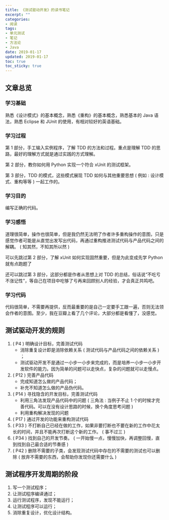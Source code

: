 ```yaml
---
title: 《测试驱动开发》的读书笔记
excerpt: ""
categories:
- 阅读
tags:
- 单元测试
- 笔记
- 方法论
- Java
date: 2019-01-17
updated: 2019-01-17
toc: true
toc_sticky: true
---
```

## 文章总览

### 学习基础

熟悉《设计模式》的基本概念，熟悉《重构》的基本概念，熟悉基本的 Java 语法，熟悉 Eclipse 和 JUnit 的使用，有相对较好的英语基础。

### 学习过程

第 1 部分，手工输入实例程序，了解 TDD 的方法和过程。重点是理解 TDD 的思路，最好的理解方式就是通过实践的方式理解。

第 2 部分，教你如何用 Python 实现一个符合 xUnit 的测试框架。

第 3 部分，TDD 的模式，这些模式展现 TDD 如何与其他重要思想 ( 例如 : 设计模式、重构等等 ) 一起工作的。

### 学习目的

编写正确的代码。

### 学习感悟

道理很简单，操作也很简单，但是我仍然无法明了作者许多重构操作的意图，只是感觉作者可能是从直觉出发写出代码，再通过重构推进测试代码与产品代码之间的解耦。 ( 知其然，不知其所以然 )

可以先跳过第 2 部分，了解 xUnit 如何实现固然重要，但是为此变成先学 Python 就有点跑题了

还可以跳过第 3 部分，这部分都是作者从思想上对 TDD 的总结，俗话说“不吃亏不涨记性”，等自己在项目中吃够了亏再来回顾别人的经验，才会真正共鸣吧。

### 学习代码

代码很简单，不需要再提供，反而最重要的是自己一定要手工跟一遍，否则无法领会作者的意图。至少，我在豆瓣上看了几个评论，大部分都是看懂了，没感觉。

## 测试驱动开发的规则

1. ( P4 ) 明确设计目标，完善测试代码
   - 消除重复设计即是消除依赖关系 ( 测试代码与产品代码之间的依赖关系 ) ；
   - 测试驱动开发不是通过一小步一小步来完成的，而是培养一小步一小步开发软件的能力。因为简单的问题可以走快点，复杂的问题就可以走慢点。
2. ( P12 ) 完善产品代码
   - 完成知道怎么做的产品代码；
   - 补充不知道怎么做的产品伪代码。
3. ( P14 ) 寻找隐含的开发目标，完善测试代码
   - 利用三角法发现产品代码中的问题 ( 三角法 : 当例子不止 1 个的时候才完善代码。可以在没有设计思路的时候，换个角度思考问题 )
   - 利用重构解决发现的问题
4. ( P17 ) 通过开发的功能来重构测试代码
5. ( P33 ) 不打断自己已经在做的工作，如果非要打断也不要在新的工作中花太长的时间，并且不能再次打断这个新的工作。 ( 事不过三 )
6. ( P34 ) 找到自己的开发节奏。 ( 一开始慢一点，慢慢加快，再调整回慢，直到找到自己最合适的节奏感 )
7. ( P42 ) 删除不需要的子类，会发现测试代码中存在的不需要的测试也可以删除 ( 放弃不需要的东西，会帮助你发现你还需要什么 )

## 测试程序开发周期的阶段

1. 写一个测试程序；
2. 让测试程序编译通过；
3. 运行测试程序，发现不能运行；
4. 让测试程序可以运行；
5. 消除重复设计，优化设计结构。
